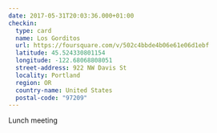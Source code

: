 ```yaml
---
date: 2017-05-31T20:03:36.000+01:00
checkin:
  type: card
  name: Los Gorditos
  url: https://foursquare.com/v/502c4bbde4b06e61e06d1ebf
  latitude: 45.524330801154
  longitude: -122.68068808051
  street-address: 922 NW Davis St
  locality: Portland
  region: OR
  country-name: United States
  postal-code: "97209"
---
```

Lunch meeting
